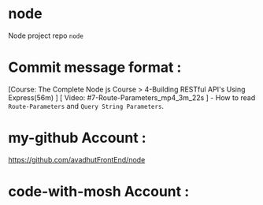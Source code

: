 # node 
Node project repo `node` 

# Commit message format : 
[Course: The Complete Node js Course > 4-Building RESTful API's Using Express(56m) ] [ Video: #7-Route-Parameters_mp4_3m_22s ] - How to read `Route-Parameters` and `Query String Parameters`.


# my-github Account : 
https://github.com/avadhutFrontEnd/node 

# code-with-mosh Account : 

